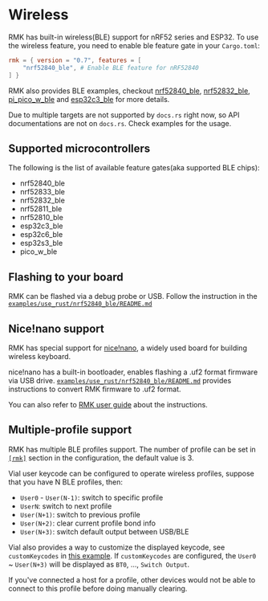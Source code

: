 # Wireless

RMK has built-in wireless(BLE) support for nRF52 series and ESP32. To use the wireless feature, you need to enable ble feature gate in your `Cargo.toml`:

```toml
rmk = { version = "0.7", features = [
    "nrf52840_ble", # Enable BLE feature for nRF52840
] }
```

RMK also provides BLE examples, checkout [nrf52840_ble](https://github.com/HaoboGu/rmk/tree/main/examples/use_config/nrf52840_ble), [nrf52832_ble](https://github.com/HaoboGu/rmk/tree/main/examples/use_config/nrf52832_ble), [pi_pico_w_ble](https://github.com/HaoboGu/rmk/tree/main/examples/use_config/pi_pico_w_ble) and [esp32c3_ble](https://github.com/HaoboGu/rmk/tree/main/examples/use_config/esp32c3_ble) for more details.

Due to multiple targets are not supported by `docs.rs` right now, so API documentations are not on `docs.rs`. Check examples for the usage.

## Supported microcontrollers

The following is the list of available feature gates(aka supported BLE chips):

- nrf52840_ble
- nrf52833_ble
- nrf52832_ble
- nrf52811_ble
- nrf52810_ble
- esp32c3_ble
- esp32c6_ble
- esp32s3_ble
- pico_w_ble

## Flashing to your board

RMK can be flashed via a debug probe or USB. Follow the instruction in the [`examples/use_rust/nrf52840_ble/README.md`](https://github.com/HaoboGu/rmk/blob/main/examples/use_rust/nrf52840_ble/README.md)

## Nice!nano support

RMK has special support for [nice!nano](https://nicekeyboards.com/), a widely used board for building wireless keyboard.

nice!nano has a built-in bootloader, enables flashing a .uf2 format firmware via USB drive. [`examples/use_rust/nrf52840_ble/README.md`](https://github.com/HaoboGu/rmk/blob/main/examples/use_rust/nrf52840_ble/README.md) provides instructions to convert RMK firmware to .uf2 format.

You can also refer to [RMK user guide](../user_guide/flash_firmware#use-uf2-bootloader) about the instructions.

## Multiple-profile support

RMK has multiple BLE profiles support. The number of profile can be set in [`[rmk]`](../configuration/rmk_config#wireless-configuration) section in the configuration, the default value is 3.

Vial user keycode can be configured to operate wireless profiles, suppose that you have N BLE profiles, then:

- `User0` - `User(N-1)`: switch to specific profile
- `UserN`: switch to next profile
- `User(N+1)`: switch to previous profile
- `User(N+2)`: clear current profile bond info
- `User(N+3)`: switch default output between USB/BLE

Vial also provides a way to customize the displayed keycode, see `customKeycodes` in [this example](https://github.com/HaoboGu/rmk/blob/main/examples/use_rust/nrf52840_ble/vial.json). If `customKeycodes` are configured, the `User0` ~ `User(N+3)` will be displayed as `BT0`, ..., `Switch Output`.

If you've connected a host for a profile, other devices would not be able to connect to this profile before doing manually clearing.
